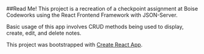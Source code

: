 ##Read Me!
This project is a recreation of a checkpoint assignment at Boise Codeworks using the React Frontend Framework with JSON-Server. 

Basic usage of this app involves CRUD methods being used to display, create, edit, and delete notes.

This project was bootstrapped with [Create React App](https://github.com/facebook/create-react-app).
